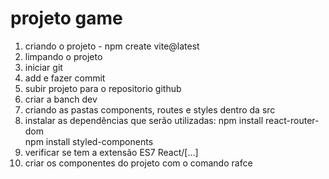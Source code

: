 # projeto game
1. criando o projeto - npm create vite@latest
2. limpando o projeto
3. iniciar git
4. add e fazer commit
5. subir projeto para o repositorio github
6. criar a banch dev
7. criando as pastas components, routes e styles dentro da src
8. instalar as dependências que serão utilizadas: 
   npm install react-router-dom  
   npm install styled-components
9. verificar se tem a extensão ES7 React/[...]
10. criar os componentes do projeto com o comando rafce 